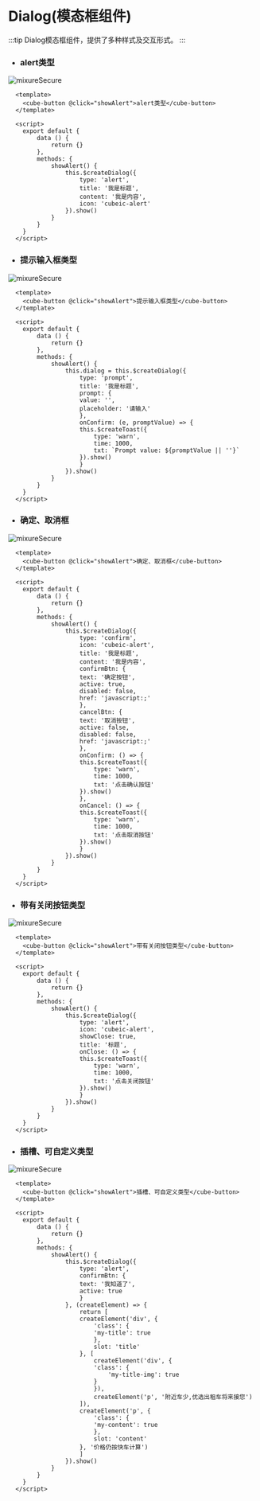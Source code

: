 # Dialog(模态框组件)

:::tip
Dialog模态框组件，提供了多种样式及交互形式。
:::


* ### alert类型

<img :src="$withBase('/cube-dialog-alert.png')" style="max-height:400px" alt="mixureSecure">

```vue
  <template>
    <cube-button @click="showAlert">alert类型</cube-button>
  </template>

  <script>
	export default {
		data () {
			return {}
		},
		methods: {
			showAlert() {
				this.$createDialog({
					type: 'alert',
					title: '我是标题',
					content: '我是内容',
					icon: 'cubeic-alert'
				}).show()
			}
		}
	}
  </script>	
```

* ### 提示输入框类型

<img :src="$withBase('/cube-dialog-prompt.png')" style="max-height:400px" alt="mixureSecure">

```vue
  <template>
    <cube-button @click="showAlert">提示输入框类型</cube-button>
  </template>

  <script>
	export default {
		data () {
			return {}
		},
		methods: {
			showAlert() {
				this.dialog = this.$createDialog({
					type: 'prompt',
					title: '我是标题',
					prompt: {
					value: '',
					placeholder: '请输入'
					},
					onConfirm: (e, promptValue) => {
					this.$createToast({
						type: 'warn',
						time: 1000,
						txt: `Prompt value: ${promptValue || ''}`
					}).show()
					}
				}).show()
			}
		}
	}
  </script>	
```

* ### 确定、取消框

<img :src="$withBase('/cube-dialog-btn.png')" style="max-height:400px" alt="mixureSecure">

```vue
  <template>
    <cube-button @click="showAlert">确定、取消框</cube-button>
  </template>

  <script>
	export default {
		data () {
			return {}
		},
		methods: {
			showAlert() {
				this.$createDialog({
					type: 'confirm',
					icon: 'cubeic-alert',
					title: '我是标题',
					content: '我是内容',
					confirmBtn: {
					text: '确定按钮',
					active: true,
					disabled: false,
					href: 'javascript:;'
					},
					cancelBtn: {
					text: '取消按钮',
					active: false,
					disabled: false,
					href: 'javascript:;'
					},
					onConfirm: () => {
					this.$createToast({
						type: 'warn',
						time: 1000,
						txt: '点击确认按钮'
					}).show()
					},
					onCancel: () => {
					this.$createToast({
						type: 'warn',
						time: 1000,
						txt: '点击取消按钮'
					}).show()
					}
				}).show()
			}
		}
	}
  </script>	
```

* ### 带有关闭按钮类型

<img :src="$withBase('/cube-dialog-close.png')" style="max-height:400px" alt="mixureSecure">

```vue
  <template>
    <cube-button @click="showAlert">带有关闭按钮类型</cube-button>
  </template>

  <script>
	export default {
		data () {
			return {}
		},
		methods: {
			showAlert() {
				this.$createDialog({
					type: 'alert',
					icon: 'cubeic-alert',
					showClose: true,
					title: '标题',
					onClose: () => {
					this.$createToast({
						type: 'warn',
						time: 1000,
						txt: '点击关闭按钮'
					}).show()
					}
				}).show()
			}
		}
	}
  </script>	
```

* ### 插槽、可自定义类型

<img :src="$withBase('/cube-dialog-slot.png')" style="max-height:400px" alt="mixureSecure">

```vue
  <template>
    <cube-button @click="showAlert">插槽、可自定义类型</cube-button>
  </template>

  <script>
	export default {
		data () {
			return {}
		},
		methods: {
			showAlert() {
				this.$createDialog({
					type: 'alert',
					confirmBtn: {
					text: '我知道了',
					active: true
					}
				}, (createElement) => {
					return [
					createElement('div', {
						'class': {
						'my-title': true
						},
						slot: 'title'
					}, [
						createElement('div', {
						'class': {
							'my-title-img': true
						}
						}),
						createElement('p', '附近车少,优选出租车将来接您')
					]),
					createElement('p', {
						'class': {
						'my-content': true
						},
						slot: 'content'
					}, '价格仍按快车计算')
					]
				}).show()
			}
		}
	}
  </script>	
```
  